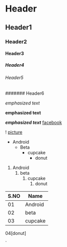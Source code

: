 # Header
## Header1
### Header2
#### Header3
##### Header4
###### Header5
####### Header6


*emphasized text*

**emphasized text**

***emphasized text***
[facebook](www.facebook.com)

! [picture]( https://crackberry.com/sites/crackberry.com/files/styles/large/public/topic_images/2013/ANDROID.png?itok=xhm7jaxS )

 * Android
      * Beta
          *  cupcake
             *  donut
    
  1. Android
       1. beta
           1. cupcake
                1. donut


S.NO |  Name
-----|----------
  01 |  Android
  02 |  beta
  03 |  cupcake
04[donut]


`

</body>
</
















   
